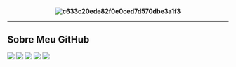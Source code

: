 <h4 align="center">
 
![c633c20ede82f0e0ced7d570dbe3a1f3](https://user-images.githubusercontent.com/70382532/138322189-2db8df52-9dcb-40a0-88a8-c365466bd33d.gif)


----

## Sobre Meu GitHub
![](http://github-profile-summary-cards.vercel.app/api/cards/profile-details?username=arthurbsa&theme=tokyonight)
![](http://github-profile-summary-cards.vercel.app/api/cards/repos-per-language?username=arthurbsa&theme=tokyonight)
![](http://github-profile-summary-cards.vercel.app/api/cards/most-commit-language?username=arthurbsa&theme=tokyonight)
![](http://github-profile-summary-cards.vercel.app/api/cards/stats?username=arthurbsa&theme=tokyonight)
![](http://github-profile-summary-cards.vercel.app/api/cards/productive-time?username=arthurbsa&theme=tokyonight&utcOffset=8)
